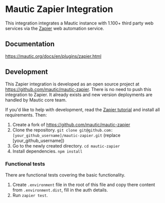 # Mautic Zapier Integration

This integration integrates a Mautic instance with 1.100+ third party web services via the [Zapier](https://zapier.com) web automation service.

## Documentation

https://mautic.org/docs/en/plugins/zapier.html

## Development

This Zapier integration is developed as an open source project at https://github.com/mautic/mautic-zapier. There is no need to push this integration to Zapier. It already exists and new version deployments are handled by Mautic core team.

If you'd like to help with development, read the [Zapier tutorial](https://github.com/zapier/zapier-platform/tree/master/packages/cli#quick-setup-guide) and install all requirements. Then:

1. Create a fork of https://github.com/mautic/mautic-zapier
2. Clone the repository. `git clone git@github.com:[your_github_username]/mautic-zapier.git` (replace [your_github_username])
3. Go to the newly created directory. `cd mautic-zapier`
4. Install dependencies. `npm install`

### Functional tests

There are functional tests covering the basic functionality.

1. Create `.environment` file in the root of this file and copy there content from `.environment.dist`, fill in the auth details.
2. Run `zapier test`.
